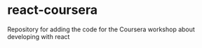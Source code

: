 # react-coursera
Repository for adding the code for the Coursera workshop about developing with react
